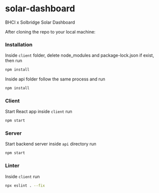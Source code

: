 # solar-dashboard
BHCI x Solbridge Solar Dashboard

After cloning the repo to your local machine:

### Installation
Inside `client` folder, delete node_modules and package-lock.json if exist, then run
```bash
npm install
```
Inside api folder follow the same process and run
```bash
npm install
```

### Client
Start React app inside `client` run
```bash
npm start
```

### Server
Start backend server inside `api` directory run
```bash
npm start
```

### Linter
Inside `client` run
```bash
npx eslint . --fix
```
